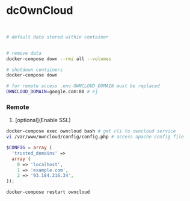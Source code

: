 # dcOwnCloud

```bash


# default data stored within container


# remove data
docker-compose down --rmi all --volumes

# shutdown containers
docker-compose down

# for remote access .env.OWNCLOUD_DOMAIN must be replaced
OWNCLOUD_DOMAIN=google.com:80 # ej


```

### Remote
1. [optional](Enable SSL)
```bash
docker-compose exec owncloud bash # get cli to owncloud service
vi /var/www/owncloud/config/config.php # access apache config file


```

```php
$CONFIG = array (
  'trusted_domains' =>
  array (
    0 => 'localhost',
    1 => 'example.com', 
    2 => '93.184.216.34',
));
```

```bash 
docker-compose restart owncloud
```